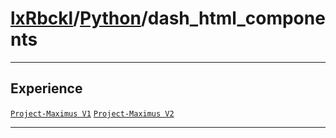 # [lxRbckl](https://github.com/lxRbckl/lxRbckl/tree/main)/[Python](https://github.com/lxRbckl/lxRbckl/tree/main/Python)/dash_html_components

---



## Experience


[`Project-Maximus V1`](https://github.com/lxRbckl/Project-Maximus/blob/V1/README.md) [`Project-Maximus V2`](https://github.com/lxRbckl/Project-Maximus/blob/V2/README.md)




---